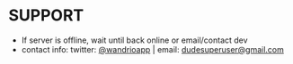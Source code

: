 # SUPPORT

* If server is offline, wait until back online or email/contact dev
* contact info: twitter: [@wandrioapp](https://twitter.com/wandrioapp) | email: dudesuperuser@gmail.com
